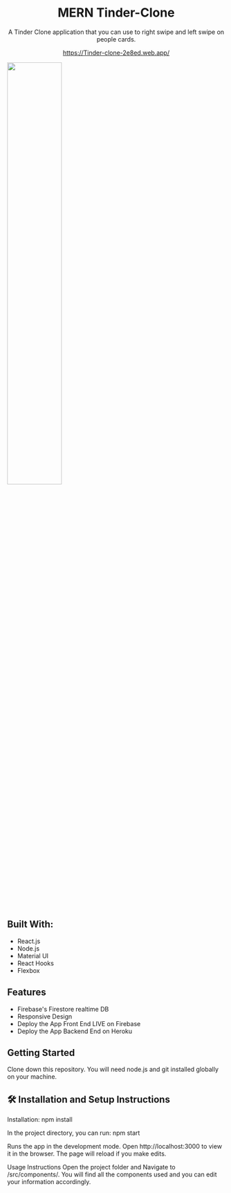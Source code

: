 <h1 align="center">MERN Tinder-Clone </h1>
<p align="center">A Tinder Clone application that you can use to right swipe and left swipe on people cards.</p>

<p align="center"><a href="https://Tinder-clone-2e8ed.web.app/">https://Tinder-clone-2e8ed.web.app/</a></p
  
  <img width="50%" align="center" src="./tinder-clone/Images/Tinder.gif"></img>

<h2>Built With:</h2>

- React.js
- Node.js
- Material UI
- React Hooks
- Flexbox

<h2>Features</h2>

- Firebase's Firestore realtime DB
- Responsive Design
- Deploy the App Front End LIVE on Firebase
- Deploy the App Backend End on Heroku

<h2>Getting Started</h2>
Clone down this repository. You will need node.js and git installed globally on your machine.

<h2>🛠 Installation and Setup Instructions</h2>
Installation: npm install

In the project directory, you can run: npm start

Runs the app in the development mode.
Open http://localhost:3000 to view it in the browser. The page will reload if you make edits.

Usage Instructions
Open the project folder and Navigate to /src/components/.
You will find all the components used and you can edit your information accordingly.
